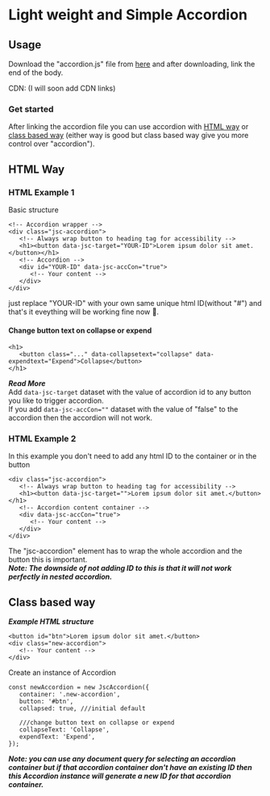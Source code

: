 # Light weight and Simple Accordion

## Usage

Download the "accordion.js" file from [here](https://github.com/abhy12/JS-Components/tree/master/src/components/accordion) and after downloading, link the end of the body.  

CDN: (I will soon add CDN links)  

### Get started
After linking the accordion file you can use accordion with [HTML way](#html-way) or [class based way](#class-based-way) (either way is good but class based way give you more control over "accordion").

## HTML Way

### HTML Example 1  

Basic structure

```
<!-- Accordion wrapper -->
<div class="jsc-accordion">
   <!-- Always wrap button to heading tag for accessibility -->
   <h1><button data-jsc-target="YOUR-ID">Lorem ipsum dolor sit amet.</button></h1>
   <!-- Accordion -->
   <div id="YOUR-ID" data-jsc-accCon="true">
      <!-- Your content -->
   </div>
</div>
```

just replace "YOUR-ID" with your own same unique html ID(without "#") and that's it eveything will be working fine now 🎉.  

#### Change button text on collapse or expend
```
<h1>
   <button class="..." data-collapsetext="collapse" data-expendtext="Expend">Collapse</button>
</h1>
```

***Read More***  
Add `data-jsc-target` dataset with the value of accordion id to any button you like to trigger accordion.  
If you add `data-jsc-accCon=""` dataset with the value of "false" to the accordion then the accordion will not work.

### HTML Example 2
In this example you don't need to add any html ID to the container or in the button

```
<div class="jsc-accordion">
   <!-- Always wrap button to heading tag for accessibility -->
   <h1><button data-jsc-target="">Lorem ipsum dolor sit amet.</button></h1>
   <!-- Accordion content container -->
   <div data-jsc-accCon="true">
      <!-- Your content -->
   </div>
</div>
```

The "jsc-accordion" element has to wrap the whole accordion and the button this is important.  
***Note: The downside of not adding ID to this is that it will not work perfectly in nested accordion.***  


## Class based way

***Example HTML structure***

```
<button id="btn">Lorem ipsum dolor sit amet.</button>
<div class="new-accordion">
   <!-- Your content -->
</div>
```

Create an instance of Accordion

```
const newAccordion = new JscAccordion({	
   container: '.new-accordion',
   button: '#btn',
   collapsed: true, ///initial default

   ///change button text on collapse or expend
   collapseText: 'Collapse',
   expendText: 'Expend',
});
```

***Note: you can use any document query for selecting an accordion container but if that accordion container don't have an existing ID then this Accordion instance will generate a new ID for that accordion container.***